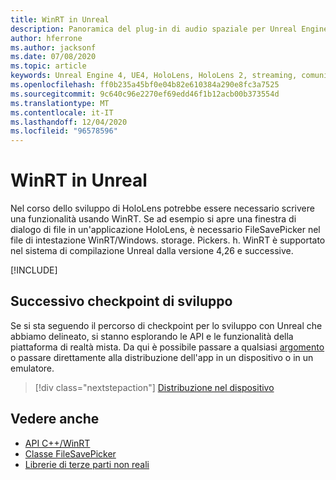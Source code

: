 ```yaml
---
title: WinRT in Unreal
description: Panoramica del plug-in di audio spaziale per Unreal Engine.
author: hferrone
ms.author: jacksonf
ms.date: 07/08/2020
ms.topic: article
keywords: Unreal Engine 4, UE4, HoloLens, HoloLens 2, streaming, comunicazione remota, realtà mista, sviluppo, Guida introduttiva, funzionalità, nuovo progetto, emulatore, documentazione, guide, funzionalità, ologrammi, sviluppo di giochi, cuffie per realtà mista, auricolare di realtà mista, auricolare di realtà virtuale, WinRT, DLL
ms.openlocfilehash: ff0b235a45bf0e04b82e610384a290e8fc3a7525
ms.sourcegitcommit: 9c640c96e2270ef69edd46f1b12acb00b373554d
ms.translationtype: MT
ms.contentlocale: it-IT
ms.lasthandoff: 12/04/2020
ms.locfileid: "96578596"
---
```

# <a name="winrt-in-unreal"></a>WinRT in Unreal

Nel corso dello sviluppo di HoloLens potrebbe essere necessario scrivere una funzionalità usando WinRT. Se ad esempio si apre una finestra di dialogo di file in un'applicazione HoloLens, è necessario FileSavePicker nel file di intestazione WinRT/Windows. storage. Pickers. h. WinRT è supportato nel sistema di compilazione Unreal dalla versione 4,26 e successive.

[!INCLUDE[](includes/tabs-winRT.md)]

## <a name="next-development-checkpoint"></a>Successivo checkpoint di sviluppo

Se si sta seguendo il percorso di checkpoint per lo sviluppo con Unreal che abbiamo delineato, si stanno esplorando le API e le funzionalità della piattaforma di realtà mista. Da qui è possibile passare a qualsiasi [argomento](unreal-development-overview.md#3-platform-capabilities-and-apis) o passare direttamente alla distribuzione dell'app in un dispositivo o in un emulatore.

> [!div class="nextstepaction"]
> [Distribuzione nel dispositivo](unreal-deploying.md)

## <a name="see-also"></a>Vedere anche
* [API C++/WinRT](https://docs.microsoft.com/windows/uwp/cpp-and-winrt-apis/)
* [Classe FileSavePicker](https://docs.microsoft.com/uwp/api/Windows.Storage.Pickers.FileSavePicker) 
* [Librerie di terze parti non reali](https://docs.unrealengine.com/Programming/BuildTools/UnrealBuildTool/ThirdPartyLibraries/index.html) 
